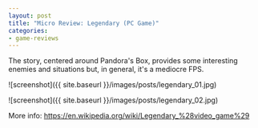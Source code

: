 ```yaml
---
layout: post
title: "Micro Review: Legendary (PC Game)"
categories:
- game-reviews
---
```


The story, centered around Pandora's Box, provides some interesting enemies and situations but, in general, it's a mediocre FPS.


![screenshot]({{ site.baseurl }}/images/posts/legendary_01.jpg)

![screenshot]({{ site.baseurl }}/images/posts/legendary_02.jpg)


<p>More info: <a href="https://en.wikipedia.org/wiki/Legendary_%28video_game%29">https://en.wikipedia.org/wiki/Legendary_%28video_game%29</a><p>
